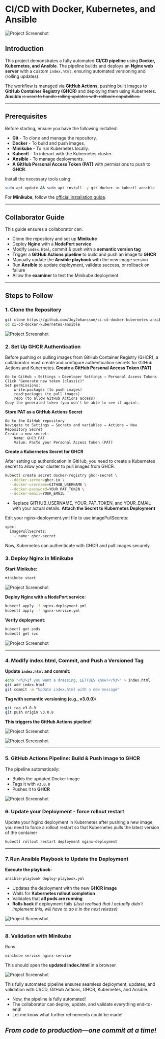 # CI/CD with Docker, Kubernetes, and Ansible

![Project Screenshot](image_folder/DevOps_Workflow_Diagram.drawio.png)

## Introduction
This project demonstrates a fully automated **CI/CD pipeline** using **Docker, Kubernetes, and Ansible**. The pipeline builds and deploys an **Nginx web server** with a custom `index.html`, ensuring automated versioning and (rolling updates).

The workflow is managed via **GitHub Actions**, pushing built images to **GitHub Container Registry (GHCR)** and deploying them using Kubernetes. **Ansible** ~~is used to handle rolling updates with rollback capabilities.~~

---

## Prerequisites
Before starting, ensure you have the following installed:
- **Git** - To clone and manage the repository.
- **Docker** - To build and push images.
- **Minikube** - To run Kubernetes locally.
- **Kubectl** - To interact with the Kubernetes cluster.
- **Ansible** - To manage deployments.
- **A GitHub Personal Access Token (PAT)** with permissions to push to **GHCR**.

Install the necessary tools using:
```sh
sudo apt update && sudo apt install -y git docker.io kubectl ansible
```

For **Minikube**, follow the [official installation guide](https://minikube.sigs.k8s.io/docs/start/).

---

## Collaborator Guide
This guide ensures a collaborator can:
- Clone the repository and set up **Minikube**
- Deploy **Nginx** with a **NodePort service**
- Modify `index.html`, commit & push with a **semantic version tag**
- Trigger a **GitHub Actions pipeline** to build and push an image to **GHCR**
- Manually update the **Ansible playbook** with the new image version
- Run **Ansible** to update deployment, validate success, or rollback on failure
- Allow the **examiner** to test the Minikube deployment

---

## Steps to Follow

### **1. Clone the Repository**
```sh
git clone https://github.com/JoyJohansson/ci-cd-docker-kubernetes-ansible.git
cd ci-cd-docker-kubernetes-ansible
```
![Project Screenshot](image_folder/clone-repo-ssh.png)



### **2. Set Up GHCR Authentication**

Before pushing or pulling images from GitHub Container Registry (GHCR), a collaborator must create and configure authentication secrets for GitHub Actions and Kubernetes.
**Create a GitHub Personal Access Token (PAT)**

    Go to GitHub → Settings → Developer Settings → Personal Access Tokens
    Click "Generate new token (classic)"
    Set permissions:
        write:packages (to push images)
        read:packages (to pull images)
        repo (to allow GitHub Actions access)
    Copy the generated token (you won’t be able to see it again).

**Store PAT as a GitHub Actions Secret**

    Go to the GitHub repository
    Navigate to Settings → Secrets and variables → Actions → New Repository Secret
    Create a new secret:
        Name: GHCR_PAT
        Value: Paste your Personal Access Token (PAT)

**Create a Kubernetes Secret for GHCR**

After setting up authentication in GitHub, you need to create a Kubernetes secret to allow your cluster to pull images from GHCR.

```sh
kubectl create secret docker-registry ghcr-secret \
  --docker-server=ghcr.io \
  --docker-username=GITHUB_USERNAME \
  --docker-password=YOUR_PAT_TOKEN \
  --docker-email=YOUR_EMAIL
```

 - Replace GITHUB_USERNAME, YOUR_PAT_TOKEN, and YOUR_EMAIL with your actual details.
**Attach the Secret to Kubernetes Deployment**

Edit your nginx-deployment.yml file to use imagePullSecrets:

```sh
spec:
  imagePullSecrets:
    - name: ghcr-secret
```

Now, Kubernetes can authenticate with GHCR and pull images securely.

### **3. Deploy Nginx in Minikube**
**Start Minikube:**
```sh
minikube start
```
![Project Screenshot](image_folder/minikube-start.png)

**Deploy Nginx with a NodePort service:**
```sh
kubectl apply -f nginx-deployment.yml
kubectl apply -f nginx-service.yml
```

**Verify deployment:**
```sh
kubectl get pods
kubectl get svc
```

![Project Screenshot](image_folder/kubectl-pods-svc.png)

---

### **4. Modify index.html, Commit, and Push a Versioned Tag**

**Update `index.html` and commit:**
```sh
echo "<h3>If you want a dressing, LETTUES know!</h3>" > index.html
git add index.html
git commit -m "Update index.html with a new message"
```

**Tag with semantic versioning (e.g., v3.0.0):**
```sh
git tag v3.0.0
git push origin v3.0.0
```

**This triggers the GitHub Actions pipeline!**

![Project Screenshot](image_folder/Github-tag.png)

![Project Screenshot](image_folder/workflow.png)

---

### **5. GitHub Actions Pipeline: Build & Push Image to GHCR**
The pipeline automatically:
- Builds the updated Docker image
- Tags it with `v3.0.0`
- Pushes it to **GHCR**


![Project Screenshot](image_folder/pipeline-build.png)


### **6. Update your Deployment - force rollout restart**
Update your Nginx deployment in Kubernetes after pushing a new image, you need to force a rollout restart so that Kubernetes pulls the latest version of the container

```sh
kubectl rollout restart deployment nginx-deployment
```

---

### **7. Run Ansible Playbook to Update the Deployment**
**Execute the playbook:**

```sh
ansible-playbook deploy-playbook.yml
```
- Updates the deployment with the new **GHCR image**
- Waits for **Kubernetes rollout completion**
- Validates that **all pods are running**
- **Rolls back** if deployment fails *(Just realised that I actually didn't implement this, will have to do it in the next release)*
  
![Project Screenshot](image_folder/ansibleplaybook.png)

---

### **8. Validation with Minikube**
Runs:
```sh
minikube service nginx-service
```
This should open the **updated index.html** in a browser.


![Project Screenshot](image_folder/CI-CD-UI.png)



This fully automated pipeline ensures seamless deployment, updates, and validation with CI/CD, GitHub Actions, GHCR, Kubernetes, and Ansible.

- Now, the pipeline is fully automated!
- The collaborator can deploy, update, and validate everything end-to-end!
- Let me know what further refinements could be made!


 
 ## *From code to production—one commit at a time!*
